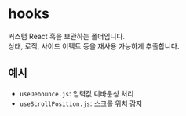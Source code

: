 # hooks

커스텀 React 훅을 보관하는 폴더입니다.  
상태, 로직, 사이드 이펙트 등을 재사용 가능하게 추출합니다.

## 예시

- `useDebounce.js`: 입력값 디바운싱 처리
- `useScrollPosition.js`: 스크롤 위치 감지
